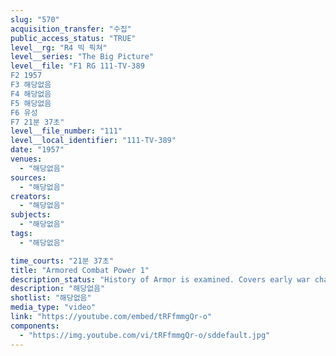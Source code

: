 ```yaml
---
slug: "570"
acquisition_transfer: "수집"
public_access_status: "TRUE"
level__rg: "R4 빅 픽쳐"
level__series: "The Big Picture"
level__file: "F1 RG 111-TV-389
F2 1957
F3 해당없음
F4 해당없음
F5 해당없음
F6 유성
F7 21분 37초"
level__file_number: "111"
level__local_identifier: "111-TV-389"
date: "1957"
venues: 
  - "해당없음"
sources: 
  - "해당없음"
creators: 
  - "해당없음"
subjects: 
  - "해당없음"
tags: 
  - "해당없음"

time_courts: "21분 37초"
title: "Armored Combat Power 1"
description_status: "History of Armor is examined. Covers early war chariots to today`s modern tank."
description: "해당없음"
shotlist: "해당없음"
media_type: "video"
link: "https://youtube.com/embed/tRFfmmgQr-o"
components: 
  - "https://img.youtube.com/vi/tRFfmmgQr-o/sddefault.jpg"
---
```

